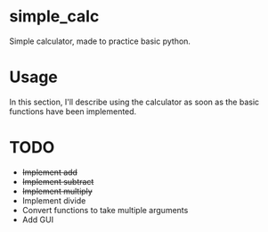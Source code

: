 # simple_calc
Simple calculator, made to practice basic python.

# Usage
In this section, I'll describe using the calculator as soon as the basic functions have been implemented.


# TODO
- <s>Implement add</s>
- <s>Implement subtract</s>
- <s>Implement multiply</s>
- Implement divide
- Convert functions to take multiple arguments
- Add GUI